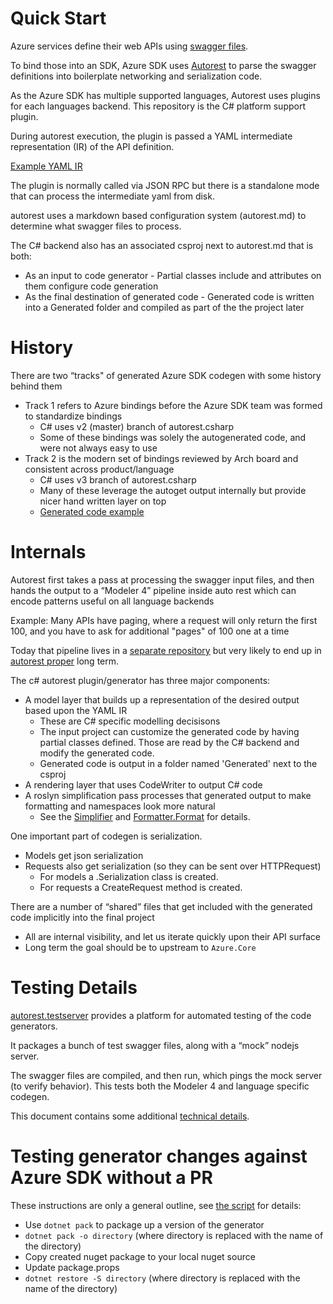 # Quick Start

Azure services define their web APIs using [swagger files](https://github.com/azure/azure-rest-api-specs).

To bind those into an SDK, Azure SDK uses [Autorest](https://github.com/Azure/autorest) to parse the swagger definitions into boilerplate networking and serialization code. 

As the Azure SDK has multiple supported languages, Autorest uses plugins for each languages backend. This repository is the C# platform support plugin. 

During autorest execution, the plugin is passed a YAML intermediate representation (IR) of the API definition.

[Example YAML IR](https://github.com/Azure/autorest.csharp/blob/feature/v3/test/TestProjects/AdditionalPropertiesEx/CodeModel.yaml)

The plugin is normally called via JSON RPC but there is a standalone mode that can process the intermediate yaml from disk.

autorest uses a markdown based configuration system (autorest.md) to determine what swagger files to process. 

The C# backend also has an associated csproj next to autorest.md that is both:

- As an input to code generator - Partial classes include and attributes on them configure code generation
- As the final destination of generated code - Generated code is written into a Generated folder and compiled as part of the the project later

# History

There are two “tracks" of generated Azure SDK codegen with some history behind them

- Track 1 refers to Azure bindings before the Azure SDK team was formed to standardize bindings
  - C# uses v2 (master) branch of autorest.csharp
  - Some of these bindings was solely the autogenerated code, and were not always easy to use
- Track 2 is the modern set of bindings reviewed by Arch board and consistent across product/language
   - C# uses v3 branch of autorest.csharp
   - Many of these leverage the autoget output internally but provide nicer hand written layer on top
   - [Generated code example](https://github.com/Azure/azure-sdk-for-net/blob/master/sdk/tables/Azure.Data.Tables/src/TableClient.cs)

# Internals

Autorest first takes a pass at processing the swagger input files, and then hands the output to a “Modeler 4” pipeline inside auto rest which can encode patterns useful on all language backends

Example: Many APIs have paging, where a request will only return the first 100, and you have to ask for additional "pages" of 100 one at a time

Today that pipeline lives in a [separate repository]( https://github.com/Azure/autorest.modelerfour/) but very likely to end up in [autorest proper]( https://github.com/Azure/autorest) long term.

The c# autorest plugin/generator has three major components: 

- A model layer that builds up a representation of the desired output based upon the YAML IR 
  - These are C# specific modelling decisisons
  - The input project can customize the generated code by having partial classes defined. Those are read by the C# backend and modify the generated code.
  - Generated code is output in a folder named 'Generated' next to the csproj
- A rendering layer that uses CodeWriter to output C# code
- A roslyn simplification pass processes that generated output to make formatting and namespaces look more natural
  - See the [Simplifier](https://docs.microsoft.com/en-us/dotnet/api/microsoft.codeanalysis.simplification.simplifier?view=roslyn-dotnet) and [Formatter.Format](https://docs.microsoft.com/en-us/dotnet/api/microsoft.codeanalysis.formatting.formatter.format?view=roslyn-dotnet) for details.

One important part of codegen is serialization.
- Models get json serialization
- Requests also get serialization (so they can be sent over HTTPRequest)
  - For models a <ModelName>.Serialization class is created.
  - For requests a Create<OperationName>Request method is created.

There are a number of “shared” files that get included with the generated code implicitly into the final project
- All are internal visibility, and let us iterate quickly upon their API surface
- Long term the goal should be to upstream to `Azure.Core`

# Testing Details

[autorest.testserver](http://github.com/Azure/autorest.testserver/) provides a platform for automated testing of the code generators.

It packages a bunch of test swagger files, along with a “mock” nodejs server.

The swagger files are compiled, and then run, which pings the mock server (to verify behavior). This tests both the Modeler 4 and language specific codegen.

This document contains some additional [technical details](https://github.com/Azure/autorest.csharp/blob/feature/v3/test/README.md).

# Testing generator changes against Azure SDK without a PR

These instructions are only a general outline, see [the script](https://github.com/Azure/autorest.csharp/blob/feature/v3/eng/UpdateAzureSdkForNet.ps1) for details:

- Use `dotnet pack` to package up a version of the generator
- `dotnet pack -o directory` (where directory is replaced with the name of the directory)
- Copy created nuget package to your local nuget source
- Update package.props
- `dotnet restore -S directory` (where directory is replaced with the name of the directory)
